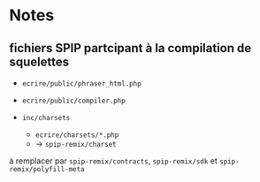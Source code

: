 # Notes

## fichiers SPIP partcipant à la compilation de squelettes

- `ecrire/public/phraser_html.php`
- `ecrire/public/compiler.php`

- `inc/charsets`
  - `ecrire/charsets/*.php`
  - -> `spip-remix/charset`

à remplacer par `spip-remix/contracts`, `spip-remix/sdk` et `spip-remix/polyfill-meta`
